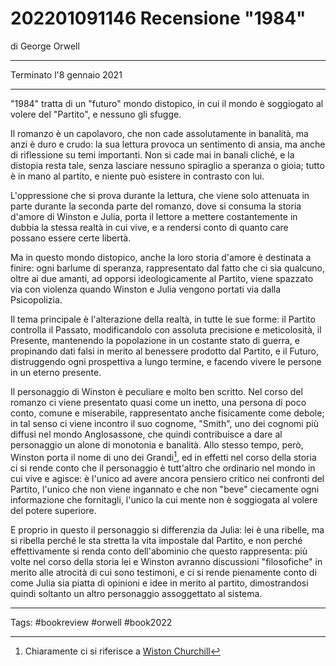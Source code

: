 # 202201091146 Recensione "1984"
di George Orwell

---

Terminato l'8 gennaio 2021

---

"1984" tratta di un "futuro" mondo distopico, in cui il mondo è soggiogato al volere del "Partito", e nessuno gli sfugge.

Il romanzo è un capolavoro, che non cade assolutamente in banalità, ma anzi è duro e crudo: la sua lettura provoca un sentimento di ansia, ma anche di riflessione su temi importanti.
Non si cade mai in banali cliché, e la distopia resta tale, senza lasciare nessuno spiraglio a speranza o gioia; tutto è in mano al partito, e niente può esistere in contrasto con lui.

L'oppressione che si prova durante la lettura, che viene solo attenuata in parte durante la seconda parte del romanzo, dove si consuma la storia d'amore di Winston e Julia, porta il lettore a mettere costantemente in dubbia la stessa realtà in cui vive, e a rendersi conto di quanto care possano essere certe libertà.

Ma in questo mondo distopico, anche la loro storia d'amore è destinata a finire: ogni barlume di speranza, rappresentato dal fatto che ci sia qualcuno, oltre ai due amanti, ad opporsi ideologicamente al Partito, viene spazzato via con violenza quando Winston e Julia vengono portati via dalla Psicopolizia.

Il tema principale è l'alterazione della realtà, in tutte le sue forme: il Partito controlla il Passato, modificandolo con assoluta precisione e meticolosità, il Presente, mantenendo la popolazione in un costante stato di guerra, e propinando dati falsi in merito al benessere prodotto dal Partito, e il Futuro, distruggendo ogni prospettiva a lungo termine, e facendo vivere le persone in un eterno presente.

Il personaggio di Winston è peculiare e molto ben scritto. Nel corso del romanzo ci viene presentato quasi come un inetto, una persona di poco conto, comune e miserabile, rappresentato anche fisicamente come debole; in tal senso ci viene incontro il suo cognome, "Smith", uno dei cognomi più diffusi nel mondo Anglosassone, che quindi contribuisce a dare al personaggio un alone di monotonia e banalità. 
Allo stesso tempo, però, Winston porta il nome di uno dei Grandi[^1], ed in effetti nel corso della storia ci si rende conto che il personaggio è tutt'altro che ordinario nel mondo in cui vive e agisce: è l'unico ad avere ancora pensiero critico nei confronti del Partito, l'unico che non viene ingannato e che non "beve" ciecamente ogni informazione che fornitagli, l'unico la cui mente non è soggiogata al volere del potere superiore.

E proprio in questo il personaggio si differenzia da Julia: lei è una ribelle, ma si ribella perché le sta stretta la vita impostale dal Partito, e non perché effettivamente si renda conto dell'abominio che questo rappresenta: più volte nel corso della storia lei e Winston avranno discussioni "filosofiche" in merito alle atrocità di cui sono testimoni, e ci si rende pienamente conto di come Julia sia piatta di opinioni e idee in merito al partito, dimostrandosi quindi soltanto un altro personaggio assoggettato al sistema.

---

Tags:
#bookreview #orwell #book2022 

[^1]: Chiaramente ci si riferisce a [Wiston Churchill](https://it.wikipedia.org/wiki/Winston_Churchill)